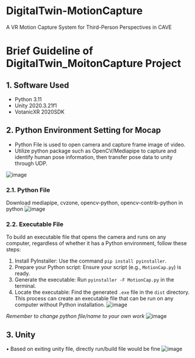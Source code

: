 # DigitalTwin-MotionCapture
 A VR Motion Capture System for Third-Person  Perspectives in CAVE

# Brief Guideline of DigitalTwin_MoitonCapture Project
## 1.	Software Used
   * Python 3.11
   * Unity 2020.3.21f1
   * VotanicXR 2020SDK
## 2.	Python Environment Setting for Mocap
   * Python File is used to open camera and capture frame image of video.
   * Utilize python package such as OpenCV/Mediapipe to capture and identify human pose information, then transfer pose data to unity through UDP.
     
![image](https://github.com/user-attachments/assets/376de5d4-6707-4fa2-9f42-c72cd3e441da)

 
### 2.1.	Python File
Download mediapipe, cvzone, opencv-python, opencv-contrib-python in python
 ![image](https://github.com/user-attachments/assets/c9ba7d91-f7f0-43ed-8bf0-d67e2e7d2f51)

### 2.2.	Executable File
To build an executable file that opens the camera and runs on any computer, regardless of whether it has a Python environment, follow these steps:
1.	Install PyInstaller: Use the command `pip install pyinstaller`.
2.	Prepare your Python script: Ensure your script (e.g., `MotionCap.py`) is ready.
3.	Generate the executable: Run `pyinstaller -F MotionCap.py` in the terminal.
4.	Locate the executable: Find the generated `.exe` file in the `dist` directory.
This process can create an executable file that can be run on any computer without Python installation.
![image](https://github.com/user-attachments/assets/3ff0465c-4440-4abc-aa46-e6ee82b8dc79)

*Remember to change python file/name to your own work*
 ![image](https://github.com/user-attachments/assets/ec010be2-bd04-4280-80a2-6e1f11646c80)

 
## 3.	Unity
•	Based on exiting unity file, directly run/build file would be fine
 ![image](https://github.com/user-attachments/assets/df89f9fc-7e66-4200-b064-69f3fb295172)

